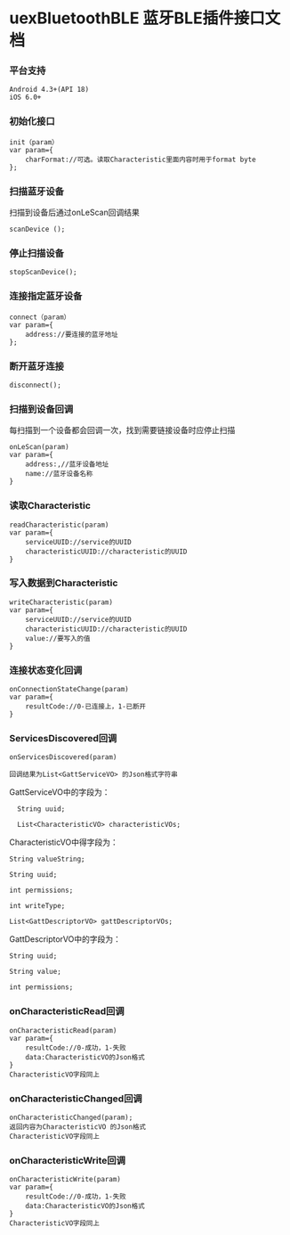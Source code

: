 # uexBluetoothBLE 蓝牙BLE插件接口文档


### 平台支持

```
Android 4.3+(API 18)
iOS 6.0+
```


### 初始化接口

```
init（param）
var param={
    charFormat://可选。读取Characteristic里面内容时用于format byte
};

```

### 扫描蓝牙设备
扫描到设备后通过onLeScan回调结果

```
scanDevice ();

```

### 停止扫描设备

```
stopScanDevice();
```

### 连接指定蓝牙设备
```
connect（param）
var param={
    address://要连接的蓝牙地址
};
```

### 断开蓝牙连接
```
disconnect();
```


### 扫描到设备回调
每扫描到一个设备都会回调一次，找到需要链接设备时应停止扫描

```
onLeScan(param)
var param={
	address:,//蓝牙设备地址
	name://蓝牙设备名称
}
```

### 读取Characteristic


```
readCharacteristic(param)
var param={
	serviceUUID://service的UUID
	characteristicUUID://characteristic的UUID
}
```

### 写入数据到Characteristic

```
writeCharacteristic(param)
var param={
	serviceUUID://service的UUID
	characteristicUUID://characteristic的UUID
	value://要写入的值
}
```

### 连接状态变化回调

```
onConnectionStateChange(param)
var param={
	resultCode://0-已连接上，1-已断开
}
```
### ServicesDiscovered回调

```
onServicesDiscovered(param)

回调结果为List<GattServiceVO> 的Json格式字符串

```

GattServiceVO中的字段为：

```
  String uuid;
  
  List<CharacteristicVO> characteristicVOs;
```
CharacteristicVO中得字段为：

```
String valueString;

String uuid;

int permissions;

int writeType;

List<GattDescriptorVO> gattDescriptorVOs;

```
GattDescriptorVO中的字段为：

```
String uuid;

String value;

int permissions;
```

### onCharacteristicRead回调

```
onCharacteristicRead(param)
var param={
	resultCode://0-成功，1-失败
	data:CharacteristicVO的Json格式
}
CharacteristicVO字段同上
```

### onCharacteristicChanged回调

```
onCharacteristicChanged(param);
返回内容为CharacteristicVO 的Json格式
CharacteristicVO字段同上
```

### onCharacteristicWrite回调

```
onCharacteristicWrite(param)
var param={
	resultCode://0-成功，1-失败
	data:CharacteristicVO的Json格式
}
CharacteristicVO字段同上

```

### 



